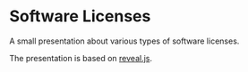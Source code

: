 # Software Licenses

A small presentation about various types of software licenses.

The presentation is based on [reveal.js](https://revealjs.com/).

